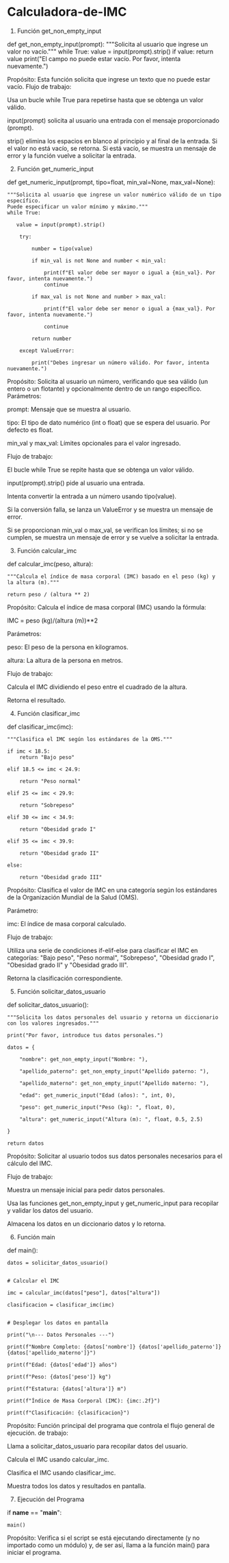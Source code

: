 # Calculadora-de-IMC
1. Función get_non_empty_input

def get_non_empty_input(prompt):
    """Solicita al usuario que ingrese un valor no vacío."""
    while True:
        value = input(prompt).strip()
        if value:
            return value
        print("El campo no puede estar vacío. Por favor, intenta nuevamente.")

Propósito: Esta función solicita que ingrese un texto que no puede estar vacío.
Flujo de trabajo:

Usa un bucle while True para repetirse hasta que se obtenga un valor válido.

input(prompt) solicita al usuario una entrada con el mensaje proporcionado (prompt).

strip() elimina los espacios en blanco al principio y al final de la entrada.
Si el valor no está vacío, se retorna. Si está vacío, se muestra un mensaje de error y la función vuelve a solicitar la entrada.

2. Función get_numeric_input

def get_numeric_input(prompt, tipo=float, min_val=None, max_val=None):
    
    """Solicita al usuario que ingrese un valor numérico válido de un tipo específico.
    Puede especificar un valor mínimo y máximo."""
    while True:
    
       value = input(prompt).strip()
        
        try:
           
            number = tipo(value)
           
            if min_val is not None and number < min_val:
               
                print(f"El valor debe ser mayor o igual a {min_val}. Por favor, intenta nuevamente.")
                continue
            
            if max_val is not None and number > max_val:
               
                print(f"El valor debe ser menor o igual a {max_val}. Por favor, intenta nuevamente.")
                
                continue
           
            return number
        
        except ValueError:
            
            print("Debes ingresar un número válido. Por favor, intenta nuevamente.")

Propósito: Solicita al usuario un número, verificando que sea válido (un entero o un flotante) y opcionalmente dentro de un rango específico.
Parámetros:

prompt: Mensaje que se muestra al usuario.

tipo: El tipo de dato numérico (int o float) que se espera del usuario. Por defecto es float.

min_val y max_val: Límites opcionales para el valor ingresado.

Flujo de trabajo:

El bucle while True se repite hasta que se obtenga un valor válido.

input(prompt).strip() pide al usuario una entrada.

Intenta convertir la entrada a un número usando tipo(value).

Si la conversión falla, se lanza un ValueError y se muestra un mensaje de error.

Si se proporcionan min_val o max_val, se verifican los límites; si no se cumplen, se muestra un mensaje de error y se vuelve a solicitar la entrada.

3. Función calcular_imc

def calcular_imc(peso, altura):
    
    """Calcula el índice de masa corporal (IMC) basado en el peso (kg) y la altura (m)."""
    
    return peso / (altura ** 2)

Propósito: Calcula el índice de masa corporal (IMC) usando la fórmula:

IMC = peso (kg)/(altura (m))**2


Parámetros:

peso: El peso de la persona en kilogramos.

altura: La altura de la persona en metros.

Flujo de trabajo:

Calcula el IMC dividiendo el peso entre el cuadrado de la altura.

Retorna el resultado.

4. Función clasificar_imc

def clasificar_imc(imc):
   
    """Clasifica el IMC según los estándares de la OMS."""
   
    if imc < 18.5:
        return "Bajo peso"
   
    elif 18.5 <= imc < 24.9:
        
        return "Peso normal"
    
    elif 25 <= imc < 29.9:
        
        return "Sobrepeso"
    
    elif 30 <= imc < 34.9:
        
        return "Obesidad grado I"
    
    elif 35 <= imc < 39.9:
        
        return "Obesidad grado II"
    
    else:
        
        return "Obesidad grado III"

Propósito: Clasifica el valor de IMC en una categoría según los estándares de la Organización Mundial de la Salud (OMS).

Parámetro:

imc: El índice de masa corporal calculado.

Flujo de trabajo:

Utiliza una serie de condiciones if-elif-else para clasificar el IMC en categorías: "Bajo peso", "Peso normal", "Sobrepeso", "Obesidad grado I", "Obesidad grado II" y "Obesidad grado III".

Retorna la clasificación correspondiente.

5. Función solicitar_datos_usuario


def solicitar_datos_usuario():
    
    """Solicita los datos personales del usuario y retorna un diccionario con los valores ingresados."""
    
    print("Por favor, introduce tus datos personales.")
    
    datos = {
        
        "nombre": get_non_empty_input("Nombre: "),
        
        "apellido_paterno": get_non_empty_input("Apellido paterno: "),
        
        "apellido_materno": get_non_empty_input("Apellido materno: "),
        
        "edad": get_numeric_input("Edad (años): ", int, 0),
        
        "peso": get_numeric_input("Peso (kg): ", float, 0),
        
        "altura": get_numeric_input("Altura (m): ", float, 0.5, 2.5)
   
    }
    
    return datos

Propósito: Solicitar al usuario todos sus datos personales necesarios para el cálculo del IMC.

Flujo de trabajo:

Muestra un mensaje inicial para pedir datos personales.

Usa las funciones get_non_empty_input y get_numeric_input para recopilar y validar los datos del usuario.

Almacena los datos en un diccionario datos y lo retorna.

6. Función main

def main():
    
    datos = solicitar_datos_usuario()

    
    # Calcular el IMC
    
    imc = calcular_imc(datos["peso"], datos["altura"])
    
    clasificacion = clasificar_imc(imc)

    
    # Desplegar los datos en pantalla
   
    print("\n--- Datos Personales ---")
    
    print(f"Nombre Completo: {datos['nombre']} {datos['apellido_paterno']} {datos['apellido_materno']}")
    
    print(f"Edad: {datos['edad']} años")
    
    print(f"Peso: {datos['peso']} kg")
    
    print(f"Estatura: {datos['altura']} m")
    
    print(f"Índice de Masa Corporal (IMC): {imc:.2f}")
    
    print(f"Clasificación: {clasificacion}")

Propósito: Función principal del programa que controla el flujo general de ejecución.
de trabajo:

Llama a solicitar_datos_usuario para recopilar datos del usuario.

Calcula el IMC usando calcular_imc.

Clasifica el IMC usando clasificar_imc.

Muestra todos los datos y resultados en pantalla.

7. Ejecución del Programa


if __name__ == "__main__":
    
    main()

Propósito: Verifica si el script se está ejecutando directamente (y no importado como un módulo) y, de ser así, llama a la función main() para iniciar el programa.
